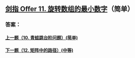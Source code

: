 ## [剑指 Offer 11. 旋转数组的最小数字](https://leetcode-cn.com/problems/merge-two-sorted-lists/)（简单）





### 答案：



#### [上一题（10. 青蛙跳台阶问题）(简单)](https://github.com/sdwwld/leetCode/blob/master/src/main/java/com/wld/java/offer/剑指Offer10-II.md)

#### [下一题（12. 矩阵中的路径）(中等)](https://github.com/sdwwld/leetCode/blob/master/src/main/java/com/wld/java/offer/剑指Offer12.md)